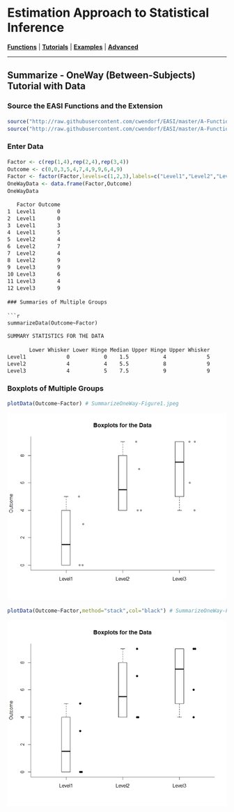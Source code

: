 # Estimation Approach to Statistical Inference

[**Functions**](../../A-Functions) | 
[**Tutorials**](../../B-Tutorials) | 
[**Examples**](../../C-Examples) | 
[**Advanced**](../../D-Advanced)

---

## Summarize - OneWay (Between-Subjects) Tutorial with Data

### Source the EASI Functions and the Extension

```r
source("http://raw.githubusercontent.com/cwendorf/EASI/master/A-Functions/ALL-EASI-FUNCTIONS.R")
source("http://raw.githubusercontent.com/cwendorf/EASI/master/A-Functions/summarizeExtension.R")
```

### Enter Data

```r
Factor <- c(rep(1,4),rep(2,4),rep(3,4))
Outcome <- c(0,0,3,5,4,7,4,9,9,6,4,9)
Factor <- factor(Factor,levels=c(1,2,3),labels=c("Level1","Level2","Level3"))
OneWayData <- data.frame(Factor,Outcome)
OneWayData
```
```
   Factor Outcome
1  Level1       0
2  Level1       0
3  Level1       3
4  Level1       5
5  Level2       4
6  Level2       7
7  Level2       4
8  Level2       9
9  Level3       9
10 Level3       6
11 Level3       4
12 Level3       9

### Summaries of Multiple Groups

```r
summarizeData(Outcome~Factor)
```
```
SUMMARY STATISTICS FOR THE DATA

       Lower Whisker Lower Hinge Median Upper Hinge Upper Whisker
Level1             0           0    1.5           4             5
Level2             4           4    5.5           8             9
Level3             4           5    7.5           9             9
```

### Boxplots of Multiple Groups

```r
plotData(Outcome~Factor) # SummarizeOneWay-Figure1.jpeg
```
<kbd><img src="SummarizeOneWay-Figure1.jpeg"></kbd>
```r
plotData(Outcome~Factor,method="stack",col="black") # SummarizeOneWay-Figure2.jpeg
```
<kbd><img src="SummarizeOneWay-Figure2.jpeg"></kbd>
